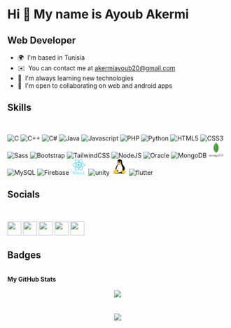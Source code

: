 # Hi 👋 My name is Ayoub Akermi

## Web Developer

- 🌍  I'm based in Tunisia
- ✉️  You can contact me at [akermiayoub20@gmail.com](mailto:akermiayoub20@gmail.com)
- 🧠  I'm always learning new technologies
- 🤝  I'm open to collaborating on web and android apps

<h2> Skills </h2>
<br>
<p align="left">
  <img
    src="https://raw.githubusercontent.com/danielcranney/readme-generator/main/public/icons/skills/c-colored.svg"
    width="36"
    height="36"
    alt="C"
  />
  <img
    src="https://raw.githubusercontent.com/danielcranney/readme-generator/main/public/icons/skills/cplusplus-colored.svg"
    width="36"
    height="36"
    alt="C++"
  />
  <img
    src="https://raw.githubusercontent.com/danielcranney/readme-generator/main/public/icons/skills/csharp-colored.svg"
    width="36"
    height="36"
    alt="C#"
  />
  <img
    src="https://raw.githubusercontent.com/danielcranney/readme-generator/main/public/icons/skills/java-colored.svg"
    width="36"
    height="36"
    alt="Java"
  />
  <img
    src="https://raw.githubusercontent.com/danielcranney/readme-generator/main/public/icons/skills/javascript-colored.svg"
    width="36"
    height="36"
    alt="Javascript"
  />
  <img
    src="https://raw.githubusercontent.com/danielcranney/readme-generator/main/public/icons/skills/php-colored.svg"
    width="36"
    height="36"
    alt="PHP"
  />
  <img
    src="https://raw.githubusercontent.com/danielcranney/readme-generator/main/public/icons/skills/python-colored.svg"
    width="36"
    height="36"
    alt="Python"
  />
  <img
    src="https://raw.githubusercontent.com/danielcranney/readme-generator/main/public/icons/skills/html5-colored.svg"
    width="36"
    height="36"
    alt="HTML5"
  />
  <img
    src="https://raw.githubusercontent.com/danielcranney/readme-generator/main/public/icons/skills/css3-colored.svg"
    width="36"
    height="36"
    alt="CSS3"
  />
 <img
    src="https://raw.githubusercontent.com/danielcranney/readme-generator/main/public/icons/skills/sass-colored.svg"
    width="36"
    height="36"
    alt="Sass"
  />
 <img
    src="https://raw.githubusercontent.com/danielcranney/readme-generator/main/public/icons/skills/bootstrap-colored.svg"
    width="36"
    height="36"
    alt="Bootstrap"
  />
 <img
    src="https://raw.githubusercontent.com/danielcranney/readme-generator/main/public/icons/skills/tailwindcss-colored.svg"
    width="36"
    height="36"
    alt="TailwindCSS"
  />
  <img
    src="https://raw.githubusercontent.com/danielcranney/readme-generator/main/public/icons/skills/nodejs-colored.svg"
    width="36"
    height="36"
    alt="NodeJS"
  />
<img
    src="https://raw.githubusercontent.com/danielcranney/readme-generator/main/public/icons/skills/oracle-colored.svg"
    width="36"
    height="36"
    alt="Oracle"
  />
 <img
    src="https://raw.githubusercontent.com/danielcranney/readme-generator/main/public/icons/skills/mongodb-colored.svg"
    width="36"
    height="36"
    alt="MongoDB"
  />
  <img 
    src="https://raw.githubusercontent.com/devicons/devicon/master/icons/mongodb/mongodb-original-wordmark.svg"
    alt="mongodb"
    width="36"
    height="36"
  />
  <img
    src="https://raw.githubusercontent.com/danielcranney/readme-generator/main/public/icons/skills/mysql-colored.svg"
    width="36"
    height="36"
    alt="MySQL"
  />
 <img
    src="https://raw.githubusercontent.com/danielcranney/readme-generator/main/public/icons/skills/firebase-colored.svg"
    width="36"
    height="36"
    alt="Firebase"
  />
  <img
    src="https://raw.githubusercontent.com/devicons/devicon/master/icons/react/react-original-wordmark.svg" 
    alt="react"
    width="36"
    height="36"
  />
  <img 
    src="https://www.vectorlogo.zone/logos/unity3d/unity3d-icon.svg"
    alt="unity"
    width="36"
    height="36"
  />
  <img 
    src="https://raw.githubusercontent.com/devicons/devicon/master/icons/linux/linux-original.svg"
    alt="linux"
    width="36"
    height="36"
  />
  <img 
    src="https://www.vectorlogo.zone/logos/flutterio/flutterio-icon.svg"
    alt="flutter"
    width="36"
    height="36"
  />
</p>
<h2> Socials </h2>
<br>
<p align="left">
  <a href="https://codepen.io/ayoub-akermi" target="_blank" rel="noreferrer"
    ><img
      src="https://raw.githubusercontent.com/danielcranney/readme-generator/main/public/icons/socials/codepen-dark.svg"
      width="32"
      height="32"
  /></a>
  <a href="https://github.com/ayoubakermi" target="_blank" rel="noreferrer"
    ><img
      src="https://raw.githubusercontent.com/danielcranney/readme-generator/main/public/icons/socials/github-dark.svg"
      width="32"
      height="32"
  /></a>
  <a
    href="https://www.instagram.com/_ayoub_akermi_/"    
    target="_blank"
    rel="noreferrer"
    ><img
      src="https://raw.githubusercontent.com/danielcranney/readme-generator/main/public/icons/socials/instagram.svg"
      width="32"
      height="32"
  /></a>
  <a
    href="https://www.linkedin.com/in/ayoub-akermi-/"
    target="_blank"
    rel="noreferrer"
    ><img
      src="https://raw.githubusercontent.com/danielcranney/readme-generator/main/public/icons/socials/linkedin.svg"
      width="32"
      height="32"
  /></a>
  <a
    href="https://twitter.com/akermiayoub1"
    target="_blank"
    rel="noreferrer"
    ><img
      src="https://raw.githubusercontent.com/danielcranney/readme-generator/main/public/icons/socials/twitter.svg"
      width="32"
      height="32"
  /></a>
</p>
<h2> Badges</h2>
<br>
<b>My GitHub Stats</b>
<br>
<br>
<div style="display: flex; justify-content: center; align-items: center; flex-direction: column;">
  <a href="https://github.com/ayoubakermi"
  ><img
    src="https://github-readme-streak-stats.herokuapp.com/?user=melekhomrani&stroke=ffffff&background=1c1917&ring=ef4444&fire=ef4444&currStreakNum=ffffff&currStreakLabel=ef4444&sideNums=ffffff&sideLabels=ffffff&dates=ffffff&hide_border=true" /></a
>
<br>
<br>
<a href="https://github.com/ayoubakermi" align="left"
  ><img
    src="https://github-readme-stats.vercel.app/api/top-langs/?username=ayoubakermi&langs_count=10&title_color=ef4444&text_color=ffffff&icon_color=ec4899&bg_color=1c1917&hide_border=true&locale=en&custom_title=Top%20%Languages"
